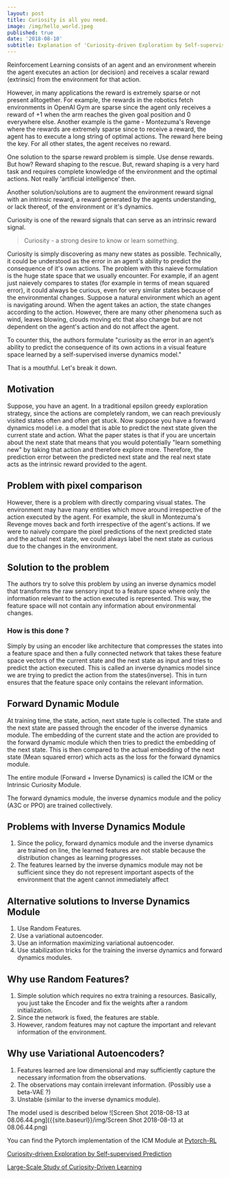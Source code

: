 ```yaml
---
layout: post
title: Curiosity is all you need.
image: /img/hello_world.jpeg
published: true
date: '2018-08-10'
subtitle: Explanation of 'Curiosity-driven Exploration by Self-supervised Prediction'
---
```

Reinforcement Learning consists of an agent and an environment wherein the agent executes an action (or decision) and receives a scalar reward (extrinsic) from the environment for that action.

However, in many applications the reward is extremely sparse or not present alltogether.
For example, the rewards in the robotics fetch environments in OpenAI Gym are sparse since the agent only receives a reward of +1 when the arm reaches the given goal position and 0 everywhere else.
Another example is the game - Montezuma's Revenge where the rewards are extremely sparse since to receive a reward, the agent has to execute a long string of optimal actions. The reward here being the key. For all other states, the agent receives no reward.

One solution to the sparse reward problem is simple. Use dense rewards. 
But how? 
Reward shaping to the rescue.
But, reward shaping is a very hard task and requires complete knowledge of the environment and the optimal actions. Not really 'artificial intelligence' then.

Another solution/solutions are to augment the environment reward signal with an intrinsic reward, a reward generated by the agents understanding, or lack thereof, of the environment or it's dynamics.

Curiosity is one of the reward signals that can serve as an intrinsic reward signal.

> Curiosity - a strong desire to know or learn something.

Curiosity is simply discovering as many new states as possible. 
Technically, it could be understood as the error in an agent's ability to predict the consequence of it's own actions.
The problem with this naieve formulation is the huge state space that we usually encounter. 
For example, if an agent just naievely compares to states (for example in terms of mean squared error), it could always be curious, even for very similar states because of the environmental changes. 
Suppose a natural environment which an agent is navigating around. When the agent takes an action, the state changes according to the action. However, there are many other phenomena such as wind, leaves blowing, clouds moving etc that also change but are not dependent on the agent's action and do not affect the agent.

To counter this, the authors formulate "curiosity as the error in an agent’s ability to predict
the consequence of its own actions in a visual feature space learned by a self-supervised
inverse dynamics model."

That is a mouthful. Let's break it down.

## Motivation
Suppose, you have an agent. In a traditional epsilon greedy exploration strategy, since the actions are completely random, we can reach previously visited states often and often get stuck. 
Now suppose you have a forward dynamics model i.e. a model that is able to predict the next state given the current state and action. What the paper states is that if you are uncertain about the next state that means that you would potentially "learn something new" by taking that action and therefore explore more. Therefore, the prediction error between the predicted next state and the real next state acts as the intrinsic reward provided to the agent.

## Problem with pixel comparison
However, there is a problem with directly comparing visual states. The environment may have many entities which move around irrespective of the action executed by the agent. For example, the skull in Montezuma's Revenge moves back and forth irrespective of the agent's actions. If we were to naively compare the pixel predictions of the next predicted state and the actual next state, we could always label the next state as curious due to the changes in the environment.

## Solution to the problem
The authors try to solve this problem by using an inverse dynamics model that transforms the raw sensory input to a feature space where only the information relevant to the action executed is represented. This way, the feature space will not contain any information about environmental changes. 
### How is this done ?
Simply by using an encoder like architecture that compresses the states into a feature space and then a fully connected network that takes these feature space vectors of the current state and the next state as input and tries to predict the action executed. This is called an inverse dynamics model since we are trying to predict the action from the states(inverse). This in turn ensures that the feature space only contains the relevant information.

## Forward Dynamic Module
At training time, the state, action, next state tuple is collected. The state and the next state are passed through the encoder of the inverse dynamics module. The embedding of the current state and the action are provided to the forward dynamic module which then tries to predict the embedding of the next state. This is then compared to the actual embedding of the next state (Mean squared error) which acts as the loss for the forward dynamics module.

The entire module (Forward + Inverse Dynamics) is called the ICM or the Intrinsic Curiosity Module.

The forward dynamics module, the inverse dynamics module and the policy (A3C or PPO) are trained collectively. 

## Problems with Inverse Dynamics Module
1. Since the policy, forward dynamics module and the inverse dynamics are trained on line, the learned features are not stable because the distribution changes as learning progresses.
2. The features learned by the inverse dynamics module may not be sufficient since they do not represent important aspects of the environment that the agent cannot immediately affect

## Alternative solutions to Inverse Dynamics Module
1. Use Random Features.
2. Use a variational autoencoder.
3. Use an information maximizing variational autoencoder.
4. Use stabilization tricks for the training the inverse dynamics and forward dynamics modules.

## Why use Random Features?
1. Simple solution which requires no extra training a resources. Basically, you just take the 	    Encoder and fix the weights after a random initialization.
2. Since the network is fixed, the features are stable.
3. However, random features may not capture the important and relevant information of the environment.

## Why use Variational Autoencoders?
1. Features learned are low dimensional and may sufficiently capture the necessary information from the observations.
2. The observations may contain irrelevant information. (Possibly use a beta-VAE ?)
3. Unstable (similar to the inverse dynamics module).



The model used is described below 
![Screen Shot 2018-08-13 at 08.06.44.png]({{site.baseurl}}/img/Screen Shot 2018-08-13 at 08.06.44.png)



You can find the Pytorch implementation of the ICM Module at
[Pytorch-RL](https://github.com/navneet-nmk/pytorch-rl)

[ Curiosity-driven Exploration by Self-supervised Prediction](https://arxiv.org/abs/1705.05363)

[Large-Scale Study of Curiosity-Driven Learning](https://arxiv.org/pdf/1808.04355.pdf)
